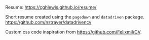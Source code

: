 Resume: https://cghlewis.github.io/resume/

Short resume created using the `pagedown` and `datadriven` package. https://github.com/nstrayer/datadrivencv

Custom css code inspiration from https://github.com/Felixmil/CV.
